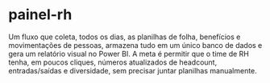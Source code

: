 # painel-rh
Um fluxo que coleta, todos os dias, as planilhas de folha, benefícios e movimentações de pessoas, armazena tudo em um único banco de dados e gera um relatório visual no Power BI. A meta é permitir que o time de RH tenha, em poucos cliques, números atualizados de headcount, entradas/saídas e diversidade, sem precisar juntar planilhas manualmente.
